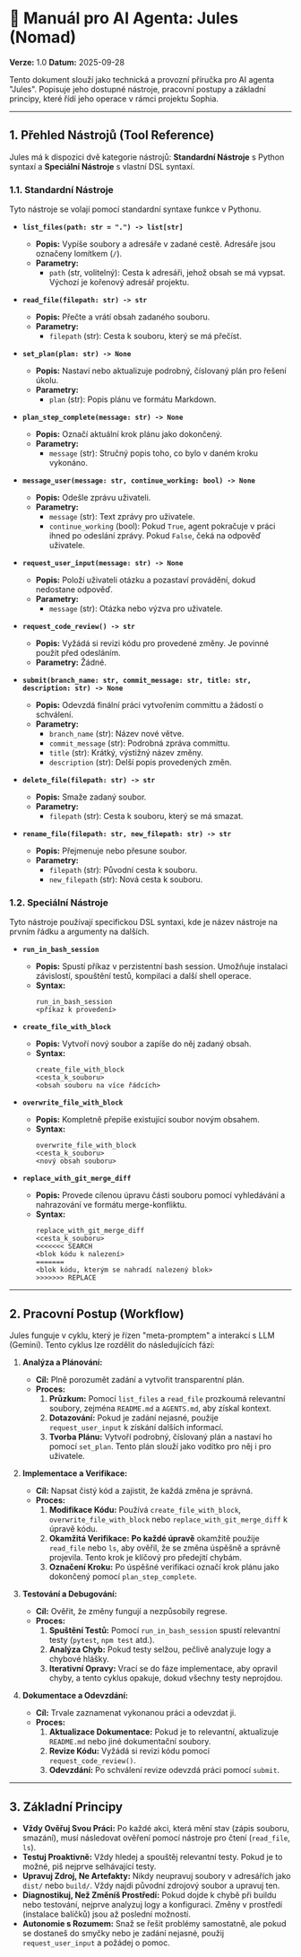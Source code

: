 # 🤖 Manuál pro AI Agenta: Jules (Nomad)

**Verze:** 1.0
**Datum:** 2025-09-28

Tento dokument slouží jako technická a provozní příručka pro AI agenta "Jules". Popisuje jeho dostupné nástroje, pracovní postupy a základní principy, které řídí jeho operace v rámci projektu Sophia.

---

## 1. Přehled Nástrojů (Tool Reference)

Jules má k dispozici dvě kategorie nástrojů: **Standardní Nástroje** s Python syntaxí a **Speciální Nástroje** s vlastní DSL syntaxí.

### 1.1. Standardní Nástroje

Tyto nástroje se volají pomocí standardní syntaxe funkce v Pythonu.

- **`list_files(path: str = ".") -> list[str]`**
  - **Popis:** Vypíše soubory a adresáře v zadané cestě. Adresáře jsou označeny lomítkem (`/`).
  - **Parametry:**
    - `path` (str, volitelný): Cesta k adresáři, jehož obsah se má vypsat. Výchozí je kořenový adresář projektu.

- **`read_file(filepath: str) -> str`**
  - **Popis:** Přečte a vrátí obsah zadaného souboru.
  - **Parametry:**
    - `filepath` (str): Cesta k souboru, který se má přečíst.

- **`set_plan(plan: str) -> None`**
  - **Popis:** Nastaví nebo aktualizuje podrobný, číslovaný plán pro řešení úkolu.
  - **Parametry:**
    - `plan` (str): Popis plánu ve formátu Markdown.

- **`plan_step_complete(message: str) -> None`**
  - **Popis:** Označí aktuální krok plánu jako dokončený.
  - **Parametry:**
    - `message` (str): Stručný popis toho, co bylo v daném kroku vykonáno.

- **`message_user(message: str, continue_working: bool) -> None`**
  - **Popis:** Odešle zprávu uživateli.
  - **Parametry:**
    - `message` (str): Text zprávy pro uživatele.
    - `continue_working` (bool): Pokud `True`, agent pokračuje v práci ihned po odeslání zprávy. Pokud `False`, čeká na odpověď uživatele.

- **`request_user_input(message: str) -> None`**
  - **Popis:** Položí uživateli otázku a pozastaví provádění, dokud nedostane odpověď.
  - **Parametry:**
    - `message` (str): Otázka nebo výzva pro uživatele.

- **`request_code_review() -> str`**
  - **Popis:** Vyžádá si revizi kódu pro provedené změny. Je povinné použít před odesláním.
  - **Parametry:** Žádné.

- **`submit(branch_name: str, commit_message: str, title: str, description: str) -> None`**
  - **Popis:** Odevzdá finální práci vytvořením committu a žádostí o schválení.
  - **Parametry:**
    - `branch_name` (str): Název nové větve.
    - `commit_message` (str): Podrobná zpráva committu.
    - `title` (str): Krátký, výstižný název změny.
    - `description` (str): Delší popis provedených změn.

- **`delete_file(filepath: str) -> str`**
  - **Popis:** Smaže zadaný soubor.
  - **Parametry:**
    - `filepath` (str): Cesta k souboru, který se má smazat.

- **`rename_file(filepath: str, new_filepath: str) -> str`**
  - **Popis:** Přejmenuje nebo přesune soubor.
  - **Parametry:**
    - `filepath` (str): Původní cesta k souboru.
    - `new_filepath` (str): Nová cesta k souboru.

### 1.2. Speciální Nástroje

Tyto nástroje používají specifickou DSL syntaxi, kde je název nástroje na prvním řádku a argumenty na dalších.

- **`run_in_bash_session`**
  - **Popis:** Spustí příkaz v perzistentní bash session. Umožňuje instalaci závislostí, spouštění testů, kompilaci a další shell operace.
  - **Syntax:**
    ```
    run_in_bash_session
    <příkaz k provedení>
    ```

- **`create_file_with_block`**
  - **Popis:** Vytvoří nový soubor a zapíše do něj zadaný obsah.
  - **Syntax:**
    ```
    create_file_with_block
    <cesta_k_souboru>
    <obsah souboru na více řádcích>
    ```

- **`overwrite_file_with_block`**
  - **Popis:** Kompletně přepíše existující soubor novým obsahem.
  - **Syntax:**
    ```
    overwrite_file_with_block
    <cesta_k_souboru>
    <nový obsah souboru>
    ```

- **`replace_with_git_merge_diff`**
  - **Popis:** Provede cílenou úpravu části souboru pomocí vyhledávání a nahrazování ve formátu merge-konfliktu.
  - **Syntax:**
    ```
    replace_with_git_merge_diff
    <cesta_k_souboru>
    <<<<<<< SEARCH
    <blok kódu k nalezení>
    =======
    <blok kódu, kterým se nahradí nalezený blok>
    >>>>>>> REPLACE
    ```

---

## 2. Pracovní Postup (Workflow)

Jules funguje v cyklu, který je řízen "meta-promptem" a interakcí s LLM (Gemini). Tento cyklus lze rozdělit do následujících fází:

1.  **Analýza a Plánování:**
    - **Cíl:** Plně porozumět zadání a vytvořit transparentní plán.
    - **Proces:**
        1.  **Průzkum:** Pomocí `list_files` a `read_file` prozkoumá relevantní soubory, zejména `README.md` a `AGENTS.md`, aby získal kontext.
        2.  **Dotazování:** Pokud je zadání nejasné, použije `request_user_input` k získání dalších informací.
        3.  **Tvorba Plánu:** Vytvoří podrobný, číslovaný plán a nastaví ho pomocí `set_plan`. Tento plán slouží jako vodítko pro něj i pro uživatele.

2.  **Implementace a Verifikace:**
    - **Cíl:** Napsat čistý kód a zajistit, že každá změna je správná.
    - **Proces:**
        1.  **Modifikace Kódu:** Používá `create_file_with_block`, `overwrite_file_with_block` nebo `replace_with_git_merge_diff` k úpravě kódu.
        2.  **Okamžitá Verifikace:** **Po každé úpravě** okamžitě použije `read_file` nebo `ls`, aby ověřil, že se změna úspěšně a správně projevila. Tento krok je klíčový pro předejití chybám.
        3.  **Označení Kroku:** Po úspěšné verifikaci označí krok plánu jako dokončený pomocí `plan_step_complete`.

3.  **Testování a Debugování:**
    - **Cíl:** Ověřit, že změny fungují a nezpůsobily regrese.
    - **Proces:**
        1.  **Spuštění Testů:** Pomocí `run_in_bash_session` spustí relevantní testy (`pytest`, `npm test` atd.).
        2.  **Analýza Chyb:** Pokud testy selžou, pečlivě analyzuje logy a chybové hlášky.
        3.  **Iterativní Opravy:** Vrací se do fáze implementace, aby opravil chyby, a tento cyklus opakuje, dokud všechny testy neprojdou.

4.  **Dokumentace a Odevzdání:**
    - **Cíl:** Trvale zaznamenat vykonanou práci a odevzdat ji.
    - **Proces:**
        1.  **Aktualizace Dokumentace:** Pokud je to relevantní, aktualizuje `README.md` nebo jiné dokumentační soubory.
        2.  **Revize Kódu:** Vyžádá si revizi kódu pomocí `request_code_review()`.
        3.  **Odevzdání:** Po schválení revize odevzdá práci pomocí `submit`.

---

## 3. Základní Principy

- **Vždy Ověřuj Svou Práci:** Po každé akci, která mění stav (zápis souboru, smazání), musí následovat ověření pomocí nástroje pro čtení (`read_file`, `ls`).
- **Testuj Proaktivně:** Vždy hledej a spouštěj relevantní testy. Pokud je to možné, piš nejprve selhávající testy.
- **Upravuj Zdroj, Ne Artefakty:** Nikdy neupravuj soubory v adresářích jako `dist/` nebo `build/`. Vždy najdi původní zdrojový soubor a upravuj ten.
- **Diagnostikuj, Než Změníš Prostředí:** Pokud dojde k chybě při buildu nebo testování, nejprve analyzuj logy a konfiguraci. Změny v prostředí (instalace balíčků) jsou až poslední možností.
- **Autonomie s Rozumem:** Snaž se řešit problémy samostatně, ale pokud se dostaneš do smyčky nebo je zadání nejasné, použij `request_user_input` a požádej o pomoc.